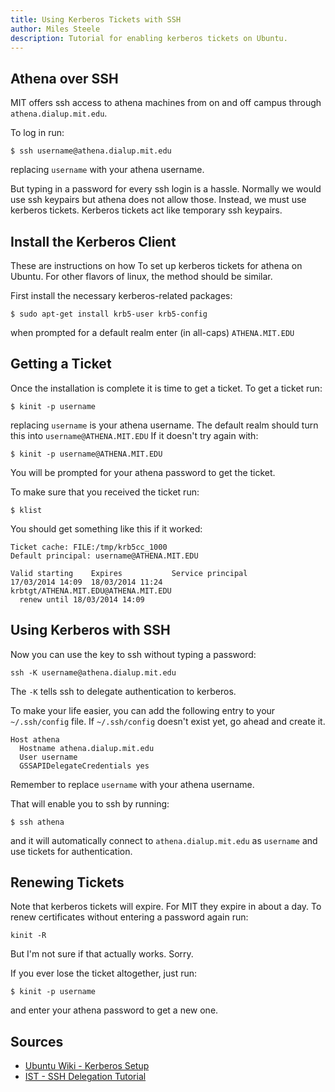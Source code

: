 ```yaml
---
title: Using Kerberos Tickets with SSH
author: Miles Steele
description: Tutorial for enabling kerberos tickets on Ubuntu.
---
```


## Athena over SSH

MIT offers ssh access to athena machines from on
and off campus through `athena.dialup.mit.edu`.

To log in run:

    $ ssh username@athena.dialup.mit.edu

replacing `username` with your athena username.

<div></div><!--more-->

But typing in a password for every ssh login is a hassle.
Normally we would use ssh keypairs but athena does not allow those.
Instead, we must use kerberos tickets.
Kerberos tickets act like temporary ssh keypairs.

## Install the Kerberos Client

These are instructions on how To set up kerberos tickets for athena on Ubuntu.
For other flavors of linux, the method should be similar.

First install the necessary kerberos-related packages:

    $ sudo apt-get install krb5-user krb5-config

when prompted for a default realm enter (in all-caps) `ATHENA.MIT.EDU`

## Getting a Ticket

Once the installation is complete it is time to get a ticket.
To get a ticket run:

    $ kinit -p username

replacing `username` is your athena username.
The default realm should turn this into `username@ATHENA.MIT.EDU`
If it doesn't try again with:

    $ kinit -p username@ATHENA.MIT.EDU

You will be prompted for your athena password to get the ticket.

To make sure that you received the ticket run:

    $ klist


You should get something like this if it worked:

    Ticket cache: FILE:/tmp/krb5cc_1000
    Default principal: username@ATHENA.MIT.EDU

    Valid starting    Expires           Service principal
    17/03/2014 14:09  18/03/2014 11:24  krbtgt/ATHENA.MIT.EDU@ATHENA.MIT.EDU
      renew until 18/03/2014 14:09

## Using Kerberos with SSH

Now you can use the key to ssh without typing a password:

    ssh -K username@athena.dialup.mit.edu

The `-K` tells ssh to delegate authentication to kerberos.

To make your life easier, you can add the following entry to your `~/.ssh/config` file.
If `~/.ssh/config` doesn't exist yet, go ahead and create it.

    Host athena
      Hostname athena.dialup.mit.edu
      User username
      GSSAPIDelegateCredentials yes

Remember to replace `username` with your athena username.

That will enable you to ssh by running:

    $ ssh athena

and it will automatically connect to `athena.dialup.mit.edu`
as `username` and use tickets for authentication.

## Renewing Tickets

Note that kerberos tickets will expire. For MIT they expire in about a day.
To renew certificates without entering a password again run:

    kinit -R

But I'm not sure if that actually works. Sorry.

If you ever lose the ticket altogether, just run:

    $ kinit -p username

and enter your athena password to get a new one.


## Sources
- [Ubuntu Wiki - Kerberos Setup](https://help.ubuntu.com/community/Kerberos#Client_Configuration)
- [IST - SSH Delegation Tutorial](http://kb.mit.edu/confluence/pages/viewpage.action?pageId=4981397)
